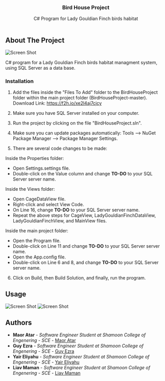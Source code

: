 <br/>
<p align="center">
  <h3 align="center">Bird House Project</h3>

  <p align="center">
    C# Program for Lady Gouldian Finch birds habitat
    <br/>
    <br/>
  </p>
</p>

## About The Project

![Screen Shot](https://www.birdsville.net.au/wp-content/uploads/2011/07/Gouldian-finch1.jpg
)

C# program for a Lady Gouldian Finch birds habitat managment system,
using SQL Server as a data base.

### Installation

1. Add the files inside the "Files To Add" folder to the BirdHouseProject folder within the main project folder (BirdHouseProject-master).
Download Link: https://f2h.io/xe2l4aj7cjcy

2. Make sure you have SQL Server installed on your computer.

3. Run the project by clicking on the file "BirdHouseProject.sln".

4. Make sure you can update packages automatically:
   Tools --> NuGet Package Manager --> Package Manager Settings.

5. There are several code changes to be made:
   
Inside the Properties folder:
   - Open Settings.settings file.
   - Double-click on the Value column and change **TO-DO** to your SQL Server server name.

   Inside the Views folder:
   - Open CageDataView file.
   - Right-click and select View Code.
   - On Line 16, change **TO-DO** to your SQL Server server name.
   - Repeat the above steps for CageView, LadyGouldianFinchDataView, LadyGouldianFinchView, and MainView files.

   Inside the main project folder:
   - Open the Program file.
   - Double-click on Line 11 and change **TO-DO** to your SQL Server server name.
   - Open the App.config file.
   - Double-click on Line 6 and 8, and change **TO-DO** to your SQL Server server name.

6. Click on Build, then Build Solution, and finally, run the program.

## Usage

![Screen Shot](https://i.ibb.co/fr3jPzc/BHPMain.png)
![Screen Shot](https://i.ibb.co/7tbLg77/BHPView.png)

## Authors

* **Maor Atar** - *Software Engineer Student at Shamoon College of Engenering - SCE* - [Maor Atar](https://github.com/MaorAtar/)
* **Guy Ezra** - *Software Engineer Student at Shamoon College of Engenering - SCE* - [Guy Ezra](https://github.com/GuyEzra22/)
* **Yair Eliyahu** - *Software Engineer Student at Shamoon College of Engenering - SCE* - [Yair Eliyahu](https://github.com/YairEliyahu/)
* **Liav Maman** - *Software Engineer Student at Shamoon College of Engenering - SCE* - [Liav Maman](https://github.com/liav11maman/)
